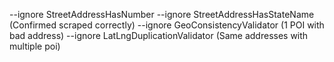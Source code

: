 --ignore StreetAddressHasNumber --ignore StreetAddressHasStateName (Confirmed scraped correctly)
--ignore GeoConsistencyValidator (1 POI with bad address)
--ignore LatLngDuplicationValidator (Same addresses with multiple poi)
